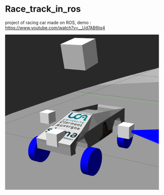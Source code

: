 # Race_track_in_ros
project of racing car made on ROS, demo : https://www.youtube.com/watch?v=__Ud7AB6tq4

![png](images/voiture.png)

